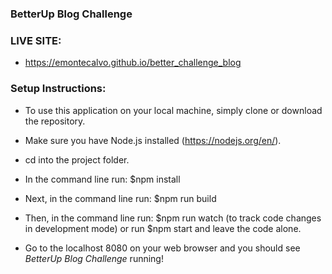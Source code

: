 ### BetterUp Blog Challenge

### LIVE SITE:
* https://emontecalvo.github.io/better_challenge_blog


### Setup Instructions:

* To use this application on your local machine, simply clone or download the repository.

* Make sure you have Node.js installed (https://nodejs.org/en/).

* cd into the project folder.

* In the command line run: $npm install

* Next, in the command line run: $npm run build

* Then, in the command line run: $npm run watch (to track code changes in development mode) or run $npm start and leave the code alone.

* Go to the localhost 8080 on your web browser and you should see *BetterUp Blog Challenge* running!






